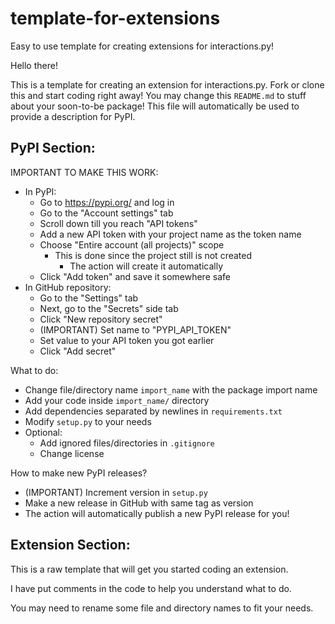 # template-for-extensions
Easy to use template for creating extensions for interactions.py!

Hello there!

This is a template for creating an extension for interactions.py.
Fork or clone this and start coding right away!
You may change this `README.md` to stuff about your soon-to-be package!
This file will automatically be used to provide a description for PyPI.

## PyPI Section:

IMPORTANT TO MAKE THIS WORK:
- In PyPI:
    - Go to https://pypi.org/ and log in
    - Go to the "Account settings" tab
    - Scroll down till you reach "API tokens"
    - Add a new API token with your project name as the token name
    - Choose "Entire account (all projects)" scope
        - This is done since the project still is not created
            - The action will create it automatically
    - Click "Add token" and save it somewhere safe
- In GitHub repository:
    - Go to the "Settings" tab
    - Next, go to the "Secrets" side tab
    - Click "New repository secret"
    - (IMPORTANT) Set name to "PYPI_API_TOKEN"
    - Set value to your API token you got earlier
    - Click "Add secret"

What to do:
- Change file/directory name `import_name` with the package import name
- Add your code inside `import_name/` directory
- Add dependencies separated by newlines in `requirements.txt`
- Modify `setup.py` to your needs
- Optional:
    - Add ignored files/directories in `.gitignore`
    - Change license

How to make new PyPI releases?
- (IMPORTANT) Increment version in `setup.py`
- Make a new release in GitHub with same tag as version
- The action will automatically publish a new PyPI release for you!

## Extension Section:

This is a raw template that will get you started coding an extension.

I have put comments in the code to help you understand what to do.

You may need to rename some file and directory names to fit your needs.

